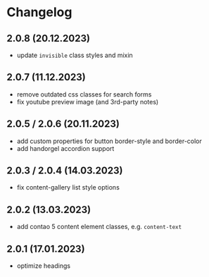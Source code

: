 # Changelog

## 2.0.8 (20.12.2023)
- update `invisible` class styles and mixin

## 2.0.7 (11.12.2023)
- remove outdated css classes for search forms
- fix youtube preview image (and 3rd-party notes)

## 2.0.5 / 2.0.6 (20.11.2023)
- add custom properties for button border-style and border-color
- add handorgel accordion support

## 2.0.3 / 2.0.4 (14.03.2023)
- fix content-gallery list style options

## 2.0.2 (13.03.2023)
- add contao 5 content element classes, e.g. `content-text`

## 2.0.1 (17.01.2023)
- optimize headings
